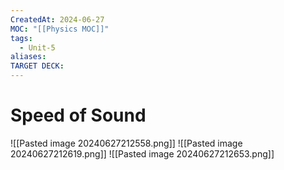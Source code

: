 ```yaml
---
CreatedAt: 2024-06-27
MOC: "[[Physics MOC]]"
tags:
  - Unit-5
aliases: 
TARGET DECK:
---
```


# Speed of Sound

![[Pasted image 20240627212558.png]]
![[Pasted image 20240627212619.png]]
![[Pasted image 20240627212653.png]]